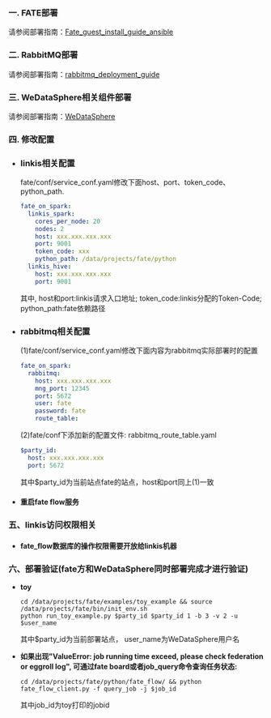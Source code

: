 ### 一. FATE部署

请参阅部署指南：[Fate_guest_install_guide_ansible](../Fate_guest_install_guide_ansible.md)


### 二. RabbitMQ部署

请参阅部署指南：[rabbitmq_deployment_guide](rabbitmq_deployment_guide.zh.md)

### 三. WeDataSphere相关组件部署

请参阅部署指南：[WeDataSphere](https://github.com/WeBankFinTech/WeDataSphere)


### 四. 修改配置

- ### linkis相关配置

  fate/conf/service_conf.yaml修改下面host、port、token_code、python_path. 
  ```yaml
  fate_on_spark:
    linkis_spark:
      cores_per_node: 20
      nodes: 2
      host: xxx.xxx.xxx.xxx
      port: 9001
      token_code: xxx
      python_path: /data/projects/fate/python
    linkis_hive:
      host: xxx.xxx.xxx.xxx
      port: 9001
  ```
  其中, host和port:linkis请求入口地址; token_code:linkis分配的Token-Code; python_path:fate依赖路径

- ### rabbitmq相关配置

  (1)fate/conf/service_conf.yaml修改下面内容为rabbitmq实际部署时的配置

  ```yaml
  fate_on_spark:
    rabbitmq:
      host: xxx.xxx.xxx.xxx
      mng_port: 12345
      port: 5672
      user: fate
      password: fate
      route_table:
  ```

  (2)fate/conf下添加新的配置文件: rabbitmq_route_table.yaml

  ```yaml
  $party_id:
    host: xxx.xxx.xxx.xxx
    port: 5672
  
  ```
  其中$party_id为当前站点fate的站点，host和port同上(1)一致

- #### 重启fate flow服务

### 五、linkis访问权限相关

- #### fate_flow数据库的操作权限需要开放给linkis机器

### 六、部署验证(fate方和WeDataSphere同时部署完成才进行验证)

- **toy**

  ```shell
  cd /data/projects/fate/examples/toy_example && source /data/projects/fate/bin/init_env.sh 
  python run_toy_example.py $party_id $party_id 1 -b 3 -v 2 -u $user_name
  ```

  其中$party_id为当前部署站点， user_name为WeDataSphere用户名

  

- **如果出现"ValueError: job running time exceed, please check federation or eggroll log", 可通过fate board或者job_query命令查询任务状态:**

  ```shell
  cd /data/projects/fate/python/fate_flow/ && python fate_flow_client.py -f query_job -j $job_id
  ```

  其中job_id为toy打印的jobid

